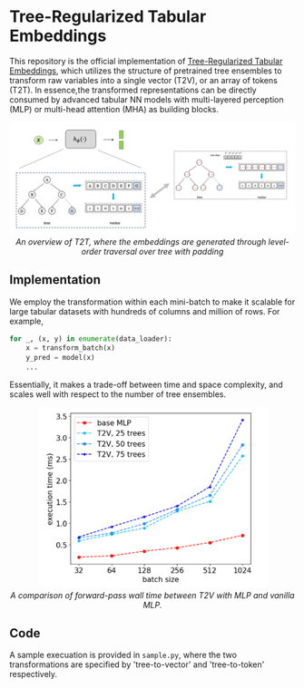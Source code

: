 # Tree-Regularized Tabular Embeddings

This repository is the official implementation of [Tree-Regularized Tabular Embeddings](http://arxiv.org/abs/2403.00963), which utilizes the structure of pretrained tree ensembles to transform raw variables into a single vector (T2V), or an array of tokens (T2T). In essence,the transformed representations can be directly consumed by advanced tabular NN models with multi-layered perception (MLP) or multi-head attention (MHA) as building blocks. 

<p align="center">
<img src="assets/t2t.png" width="800px"/>  
<br>
<em>
An overview of T2T, where the embeddings are generated through level-order traversal over tree with padding 
</em>
</p>


## Implementation 
We employ the transformation within each mini-batch to make it scalable for large tabular datasets with hundreds of columns and million of rows. For example, 

```python 
for _, (x, y) in enumerate(data_loader):
    x = transform_batch(x) 
    y_pred = model(x)
    ...
```

Essentially, it makes a trade-off between time and space complexity, and scales well with respect to the number of tree ensembles.

<p align="center">
<img src="assets/t2t-implementations.png" width="400px"/>  
<br>
<em>
A comparison of forward-pass wall time between T2V with MLP and vanilla MLP.
</em>
</p>


## Code 
A sample execuation is provided in `sample.py`, where the two transformations are specified by 'tree-to-vector' and 'tree-to-token' respectively. 
